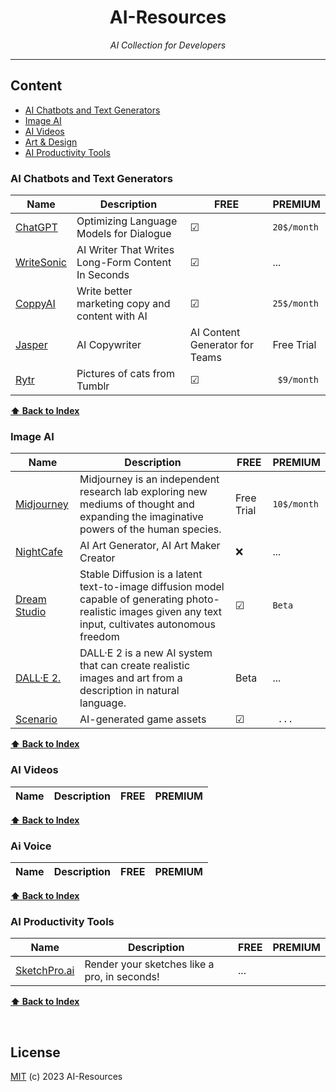 <div align="center">
    <h1>AI-Resources</h1>
    <i>AI Collection for Developers</i>
</div>

---


## Content

* [AI Chatbots and Text Generators](#AI-Chatbots-and-Text-Generators)
* [Image AI](#Image-Ai)
* [AI Videos](#Ai-Videos)
* [Art & Design](#Ai-Voice)
* [AI Productivity Tools](#AI-Productivity-Tools)

### AI Chatbots and Text Generators
Name | Description | FREE | PREMIUM |
|---|---|---|---|
| [ChatGPT](https://openai.com/blog/chatgpt/) | Optimizing Language Models for Dialogue | ☑ | `20$/month` |
| [WriteSonic](https://writesonic.com/) | AI Writer That Writes Long-Form Content In Seconds | ☑ | ... | 
| [CoppyAI](https://www.copy.ai/) | Write better marketing copy and content with AI | ☑ | `25$/month` |
| [Jasper](https://www.jasper.ai/) |  AI Copywriter | AI Content Generator for Teams | Free Trial | ... |
| [Rytr](https://rytr.me/) | Pictures of cats from Tumblr | ☑ | ` $9/month`  |


**[⬆ Back to Index](#index)**
### Image AI
Name | Description | FREE | PREMIUM |
|---|---|---|---|
| [Midjourney](https://www.midjourney.com/) | Midjourney is an independent research lab exploring new mediums of thought and expanding the imaginative powers of the human species.| Free Trial | `10$/month` |
| [NightCafe](https://creator.nightcafe.studio/) | AI Art Generator, AI Art Maker Creator | ❌ | ... | 
| [Dream Studio](https://dreamstudio.com/create/) | Stable Diffusion is a latent text-to-image diffusion model capable of generating photo-realistic images given any text input, cultivates autonomous freedom | ☑ | `Beta` |
| [DALL·E 2.](https://openai.com/dall-e-2/) |  DALL·E 2 is a new AI system that can create realistic images and art from a description in natural language. | Beta | ... |
| [Scenario](https://www.scenario.gg/) | AI-generated game assets | ☑ | ` ...`  |

**[⬆ Back to Index](#index)**
### AI Videos
Name | Description | FREE | PREMIUM |
|---|---|---|---|

**[⬆ Back to Index](#index)**
### Ai Voice
Name | Description | FREE | PREMIUM |
|---|---|---|---|


**[⬆ Back to Index](#index)**
### AI Productivity Tools
Name | Description | FREE | PREMIUM |
|---|---|---|---|
| [SketchPro.ai](https://SketchPro.ai/) | Render your sketches like a pro, in seconds! | ... |


**[⬆ Back to Index](#index)**

<br>

## License
[MIT](LICENSE) (c) 2023 AI-Resources
